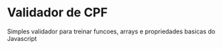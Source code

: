 # Validador de CPF

Simples validador para treinar funcoes, arrays e propriedades basicas do Javascript
